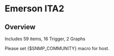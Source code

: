 # Emerson ITA2

## Overview

Includes 59 items, 16 Trigger, 2 Graphs


Please set {$SNMP\_COMMUNITY} macro for host.



